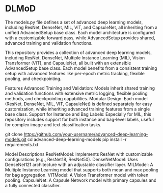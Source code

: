 # DLMoD
The models.py file defines a set of advanced deep learning models, including ResNet, DenseNet, MIL, VIT, and CapsuleNet, all inheriting from a unified AdvancedSetup base class. Each model architecture is configured with a customizable forward pass, while AdvancedSetup provides shared, advanced training and validation functions.

This repository provides a collection of advanced deep learning models, including ResNet, DenseNet, Multiple Instance Learning (MIL), Vision Transformer (VIT), and CapsuleNet, all built with an extensible AdvancedSetup base class. Each model benefits from a consistent training setup with advanced features like per-epoch metric tracking, flexible pooling, and checkpointing.

Features
Advanced Training and Validation: Models inherit shared training and validation functions with extensive metric logging, flexible pooling methods, and checkpointing capabilities.
Modular Design: Each model (ResNet, DenseNet, MIL, VIT, CapsuleNet) is defined separately for easy customization, while inheriting advanced training features from a single base class.
Support for Instance and Bag Labels: Especially for MIL, this repository includes support for both instance and bag-level labels, useful for complex image and text classification tasks.

git clone https://github.com/your-username/advanced-deep-learning-models.git
cd advanced-deep-learning-models
pip install -r requirements.txt


Model Descriptions
ResNetModel: Implements ResNet with customizable configurations (e.g., ResNet18, ResNet50).
DenseNetModel: Uses DenseNet121 architecture with an adjustable classifier layer.
MILModel: A Multiple Instance Learning model that supports both mean and max pooling for bag aggregation.
VITModel: A Vision Transformer model with token pooling.
CapsuleNet: A Capsule Network model with primary capsules and a fully connected classifier.
